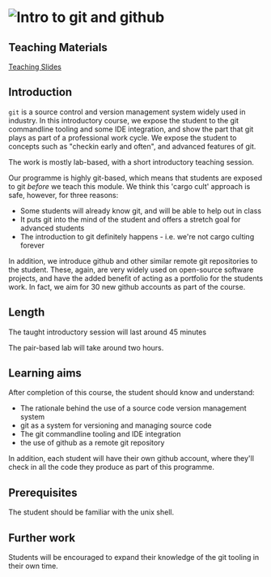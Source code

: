 # ![Intro to git and github](../blob/master/assets/img/logo-128.png?raw=true) 

## Teaching Materials

[Teaching Slides](https://gitpitch.com/iotinafrica/material?p=intro-to-git-and-github)

## Introduction

`git` is a source control and version management system widely used in industry. In this introductory course,
we expose the student to the git commandline tooling and some IDE integration, and show the part that git
plays as part of a professional work cycle. We expose the student to concepts such as "checkin early and often",
and advanced features of git.

The work is mostly lab-based, with a short introductory teaching session.

Our programme is highly git-based, which means that students are exposed to git *before* we teach this module.
We think this 'cargo cult' approach is safe, however, for three reasons:
* Some students will already know git, and will be able to help out in class
* It puts git into the mind of the student and offers a stretch goal for advanced students
* The introduction to git definitely happens - i.e. we're not cargo culting forever

In addition, we introduce github and other similar remote git repositories to the student. These, again, are
very widely used on open-source software projects, and have the added benefit of acting as a portfolio for the
students work. In fact, we aim for 30 new github accounts as part of the course.

## Length
The taught introductory session will last around 45 minutes

The pair-based lab will take around two hours.

## Learning aims
After completion of this course, the student should know and understand:
* The rationale behind the use of a source code version management system
* git as a system for versioning and managing source code
* The git commandline tooling and IDE integration
* the use of github as a remote git repository

In addition, each student will have their own github account, where they'll check in all the code
they produce as part of this programme.

## Prerequisites
The student should be familiar with the unix shell.

## Further work
Students will be encouraged to expand their knowledge of the git tooling in their own time.